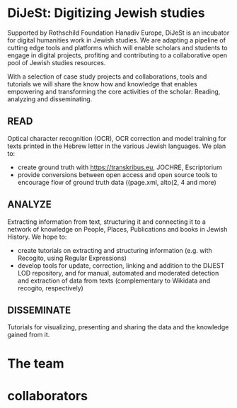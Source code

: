 # DiJeSt: Digitizing Jewish studies

Supported by Rothschild Foundation Hanadiv Europe, DiJeSt is an incubator for digital humanities work in Jewish studies. 
We are adapting a pipeline of cutting edge tools and platforms which will enable scholars and students to engage in digital projects, profiting and contributing to a collaborative open pool of Jewish studies resources.


With a selection of case study projects and collaborations, tools and tutorials we will share the know how and knowledge that enables empowering and transforming the core activities of the scholar:  Reading, analyzing and disseminating. 

## READ
Optical character recognition (OCR), OCR correction and model training for texts printed in the Hebrew letter in the various Jewish languages. We plan to:
* create ground truth with https://transkribus.eu, JOCHRE, Escriptorium
* provide conversions between open access and open source tools to encourage flow of ground truth data ((page.xml, alto(2, 4 and more)

## ANALYZE
Extracting information from text, structuring it and connecting it to a network of knowledge on People, Places, Publications and books in Jewish History. We hope to:
* create tutorials on extracting and structuring information (e.g. with Recogito, using Regular Expressions)
* develop tools for update, correction, linking and addition to the DIJEST LOD repository, and for manual, automated and moderated detection and extraction of data from texts (complementary to Wikidata and recogito, respectively)
 
## DISSEMINATE
Tutorials for visualizing, presenting and sharing the data and the knowledge gained from it.

# The team
# collaborators
